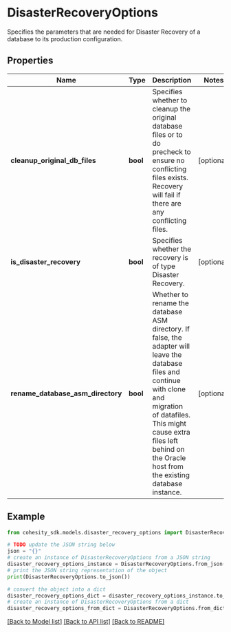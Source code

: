 # DisasterRecoveryOptions

Specifies the parameters that are needed for Disaster Recovery of a database to its production configuration.

## Properties

Name | Type | Description | Notes
------------ | ------------- | ------------- | -------------
**cleanup_original_db_files** | **bool** | Specifies whether to cleanup the original database files or to do precheck to ensure no conflicting files exists. Recovery will fail if there are any conflicting files. | [optional] 
**is_disaster_recovery** | **bool** | Specifies whether the recovery is of type Disaster Recovery. | [optional] 
**rename_database_asm_directory** | **bool** | Whether to rename the database ASM directory. If false, the adapter will leave the database files and continue with clone and migration of datafiles. This might cause extra files left behind on the Oracle host from the existing database instance. | [optional] 

## Example

```python
from cohesity_sdk.models.disaster_recovery_options import DisasterRecoveryOptions

# TODO update the JSON string below
json = "{}"
# create an instance of DisasterRecoveryOptions from a JSON string
disaster_recovery_options_instance = DisasterRecoveryOptions.from_json(json)
# print the JSON string representation of the object
print(DisasterRecoveryOptions.to_json())

# convert the object into a dict
disaster_recovery_options_dict = disaster_recovery_options_instance.to_dict()
# create an instance of DisasterRecoveryOptions from a dict
disaster_recovery_options_from_dict = DisasterRecoveryOptions.from_dict(disaster_recovery_options_dict)
```
[[Back to Model list]](../README.md#documentation-for-models) [[Back to API list]](../README.md#documentation-for-api-endpoints) [[Back to README]](../README.md)


